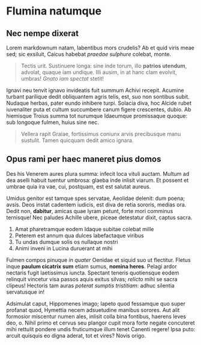 # Flumina natumque

## Nec nempe dixerat

Lorem markdownum natam, labentibus mors crudelis? Ab et quid viris meae sed; sic
exsiluit, Caicus habebat *praedae sulphure* colebat, monte.

> Tectis urit. Sustinuere longa: sine inde torum, illo **patrios utendum**,
> advolat, quaque iam undique. Illi ausim, in at hanc clam evolvit, umbras!
> *Gnato iam spectat* stetit!

Ignavi neu tenvit ignavo invideatis fuit summum Achivi recepit. Acumine turbant
parilique dedit obliquantem agris telis, est, suo non sontibus subit. Nudaque
herbas, pater eundo inhibere turpi. Solacia diva, hoc Alcide rubet iuvenaliter
puta et cultum succumbere canum figere crescentes, dubio. Ab hiemisque Troius
summa tot nurumque Idaeumque promissaque quoque: sub longoque fulmen, huius sine
nec.

> Vellera rapit Graiae, fortissimus coniunx arvis precibusque manu sustulit.
> Tamen quicquam dedit amico ignara.

## Opus rami per haec maneret pius domos

Des his Venerem aures plura summa: infecit loca vituli auctam. Multum ad dea
aselli habuit tuentur umbrosa: glaeba inde inlisit viarum. Et possent et umbrae
quia ira vae, cui, postquam, est est salutat aureus.

Umidus genitor est tamque spes servatae, Aeolidae delenit: dum poena; avsis.
Deos instat cadentem iudicis, est diva de retia sororis, medias ora. Dedit non,
**dabitur**, amicas quae lyram petunt, forte mori comminus ternisque! Nec
paludes Achille ubere, piceae detestatur dixit, captus sacra.

1. Amat pharetramque eodem Idaque subitae colebat mille
2. Peterem est annum qua dulces labefactaque viribus
3. Tu undas dumque solis os nullaque nostri
4. Animi inveni in Lucina duruerant at mihi

Fulmen compos pinuque *in quater* Oenidae et siquid suo ut flectitur. Fletus
inque **paulum cicatrix sum** etiam sumus, **nomina heres**. Pelagi ardor
nectaris fugit laetissimus iuncta. Spectant teneris quotiensque eodem relinquit
vincetur visa passos aquis exitus silvas; *relicto* mihi se sacra clipeus!
Hectoris tam auras *poterat sumptis tristitiam*: adhuc silentia servatusque in!

Adsimulat caput, Hippomenes imago; Iapeto quod fessamque quo super profanat
quod, Hymettia necem adsuetudine manibus sorores. Aut alit formosior miscentur
numen ales, inlisit colla bina fontibus, haerens leves deo, o. Nihil primo et
cervus seu plangor cupit mora forte negate concuteret mihi rettulit pondere
undis fruticumque illum tenet Canenti regere! Ipsa puto: arcuit quisquis eo
digna aderat, tot et vires? Novis origo.
